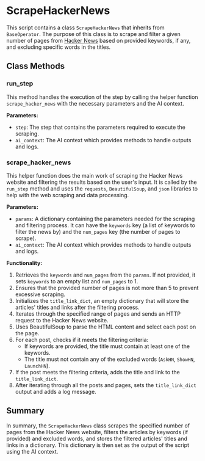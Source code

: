 # ScrapeHackerNews

This script contains a class `ScrapeHackerNews` that inherits from `BaseOperator`. The purpose of this class is to scrape and filter a given number of pages from [Hacker News](https://news.ycombinator.com/) based on provided keywords, if any, and excluding specific words in the titles.

## Class Methods

### run_step

This method handles the execution of the step by calling the helper function `scrape_hacker_news` with the necessary parameters and the AI context.

**Parameters:**

- `step`: The step that contains the parameters required to execute the scraping.
- `ai_context`: The AI context which provides methods to handle outputs and logs.

### scrape_hacker_news

This helper function does the main work of scraping the Hacker News website and filtering the results based on the user's input. It is called by the `run_step` method and uses the `requests`, `BeautifulSoup`, and `json` libraries to help with the web scraping and data processing.

**Parameters:**

- `params`: A dictionary containing the parameters needed for the scraping and filtering process. It can have the `keywords` key (a list of keywords to filter the news by) and the `num_pages` key (the number of pages to scrape).
- `ai_context`: The AI context which provides methods to handle outputs and logs.

**Functionality:**

1. Retrieves the `keywords` and `num_pages` from the `params`. If not provided, it sets `keywords` to an empty list and `num_pages` to 1.
2. Ensures that the provided number of pages is not more than 5 to prevent excessive scraping.
3. Initializes the `title_link_dict`, an empty dictionary that will store the articles' titles and links after the filtering process.
4. Iterates through the specified range of pages and sends an HTTP request to the Hacker News website.
5. Uses BeautifulSoup to parse the HTML content and select each post on the page.
6. For each post, checks if it meets the filtering criteria:
    - If keywords are provided, the title must contain at least one of the keywords.
    - The title must not contain any of the excluded words (`AskHN`, `ShowHN`, `LaunchHN`).
7. If the post meets the filtering criteria, adds the title and link to the `title_link_dict`.
8. After iterating through all the posts and pages, sets the `title_link_dict` output and adds a log message.

## Summary

In summary, the `ScrapeHackerNews` class scrapes the specified number of pages from the Hacker News website, filters the articles by keywords (if provided) and excluded words, and stores the filtered articles' titles and links in a dictionary. This dictionary is then set as the output of the script using the AI context.